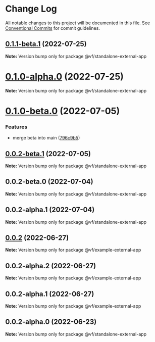 # Change Log

All notable changes to this project will be documented in this file.
See [Conventional Commits](https://conventionalcommits.org) for commit guidelines.

## [0.1.1-beta.1](https://vfuk-digital.visualstudio.com/Digital/_git/lib-web-federation-utils/compare/@vf/standalone-external-app@0.0.2-beta.1...@vf/standalone-external-app@0.1.1-beta.1) (2022-07-25)

**Note:** Version bump only for package @vf/standalone-external-app





# [0.1.0-alpha.0](https://dev.azure.com/vfuk-digital/Digital/_git/lib-web-federation-utils/compare/@vf/standalone-external-app@0.0.2-alpha.1...@vf/standalone-external-app@0.1.0-alpha.0) (2022-07-25)

**Note:** Version bump only for package @vf/standalone-external-app





# [0.1.0-beta.0](https://vfuk-digital.visualstudio.com/Digital/_git/lib-web-federation-utils/compare/@vf/standalone-external-app@0.0.2-alpha.1...@vf/standalone-external-app@0.1.0-beta.0) (2022-07-05)


### Features

* merge beta into main ([796c9b5](https://vfuk-digital.visualstudio.com/Digital/_git/lib-web-federation-utils/commits/796c9b519e5c8ff45c0279ac7ee8356608108439))





## [0.0.2-beta.1](https://vfuk-digital.visualstudio.com/Digital/_git/lib-web-federation-utils/compare/@vf/standalone-external-app@0.0.2-alpha.1...@vf/standalone-external-app@0.0.2-beta.1) (2022-07-05)

**Note:** Version bump only for package @vf/standalone-external-app





## 0.0.2-beta.0 (2022-07-04)

**Note:** Version bump only for package @vf/standalone-external-app





## 0.0.2-alpha.1 (2022-07-04)

**Note:** Version bump only for package @vf/standalone-external-app





## [0.0.2](https://vfuk-digital.visualstudio.com/Digital/_git/lib-web-federation-utils/compare/@vf/example-external-app@0.0.2-alpha.2...@vf/example-external-app@0.0.2) (2022-06-27)

**Note:** Version bump only for package @vf/example-external-app





## 0.0.2-alpha.2 (2022-06-27)

**Note:** Version bump only for package @vf/example-external-app





## 0.0.2-alpha.1 (2022-06-27)

**Note:** Version bump only for package @vf/example-external-app





## 0.0.2-alpha.0 (2022-06-23)

**Note:** Version bump only for package @vf/standalone-external-app
